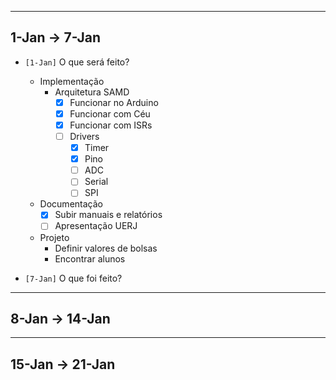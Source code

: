 -------------------------------------------------------------------------------
1-Jan -> 7-Jan
-------------------------------------------------------------------------------

- `[1-Jan]` O que será feito?

    - Implementação
        - Arquitetura SAMD
            - [x] Funcionar no Arduino
            - [x] Funcionar com Céu
            - [x] Funcionar com ISRs
            - [ ] Drivers
                - [x] Timer
                - [x] Pino
                - [ ] ADC
                - [ ] Serial
                - [ ] SPI

    - Documentação
        - [x] Subir manuais e relatórios
        - [ ] Apresentação UERJ

    - Projeto
        - Definir valores de bolsas
        - Encontrar alunos

- `[7-Jan]` O que foi feito?

-------------------------------------------------------------------------------
8-Jan -> 14-Jan
-------------------------------------------------------------------------------

-------------------------------------------------------------------------------
15-Jan -> 21-Jan
-------------------------------------------------------------------------------
